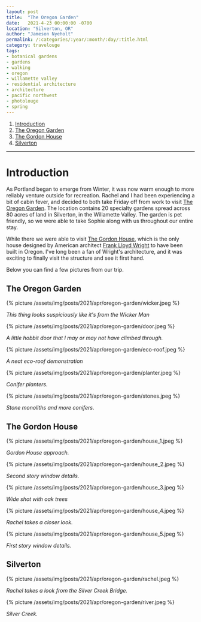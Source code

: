```yaml
---
layout: post
title:  "The Oregon Garden"
date:   2021-4-23 00:00:00 -0700
location: "Silverton, OR"
author: "Jameson Nyeholt"
permalink: /:categories/:year/:month/:day/:title.html
category: travelouge
tags:
- botanical gardens
- gardens
- walking
- oregon
- willamette valley
- residential architecture
- architecture
- pacific northwest
- photolouge
- spring
---
```


1. [Introduction](#introduction)
2. [The Oregon Garden](#the-oregon-garden)
3. [The Gordon House](#the-gordon-house)
3. [Silverton](#silverton)

----

# Introduction

As Portland began to emerge from Winter, it was now warm enough to more reliably venture outside for recreation.  Rachel and I had been experiencing a bit of cabin fever, and decided to both take Friday off from work to visit [The Oregon Garden](https://www.oregongarden.org/).  The location contains 20 specialty gardens spread across 80 acres of land in Silverton, in the Willamette Valley.  The garden is pet friendly, so we were able to take Sophie along with us throughout our entire stay.  

While there we were able to visit [The Gordon House](http://thegordonhouse.org/), which is the only house designed by American architect [Frank Lloyd Wright](https://en.wikipedia.org/wiki/Frank_Lloyd_Wright) to have been built in Oregon.  I've long been a fan of Wright's architecture, and it was exciting to finally visit the structure and see it first hand.

Below you can find a few pictures from our trip.

## The Oregon Garden

{% picture /assets/img/posts/2021/apr/oregon-garden/wicker.jpeg %}

*This thing looks suspiciously like it's from the Wicker Man*

{% picture /assets/img/posts/2021/apr/oregon-garden/door.jpeg %}

*A little hobbit door that I may or may not have climbed through.*

{% picture /assets/img/posts/2021/apr/oregon-garden/eco-roof.jpeg %}

*A neat eco-roof demonstration*

{% picture /assets/img/posts/2021/apr/oregon-garden/planter.jpeg %}

*Conifer planters.*

{% picture /assets/img/posts/2021/apr/oregon-garden/stones.jpeg %}

*Stone monoliths and more conifers.*
## The Gordon House

{% picture /assets/img/posts/2021/apr/oregon-garden/house_1.jpeg %}

*Gordon House approach.*

{% picture /assets/img/posts/2021/apr/oregon-garden/house_2.jpeg %}

*Second story window details.*

{% picture /assets/img/posts/2021/apr/oregon-garden/house_3.jpeg %}

*Wide shot with oak trees*

{% picture /assets/img/posts/2021/apr/oregon-garden/house_4.jpeg %}

*Rachel takes a closer look.*

{% picture /assets/img/posts/2021/apr/oregon-garden/house_5.jpeg %}

*First story window details.*

## Silverton

{% picture /assets/img/posts/2021/apr/oregon-garden/rachel.jpeg %}

*Rachel takes a look from the Silver Creek Bridge.*

{% picture /assets/img/posts/2021/apr/oregon-garden/river.jpeg %}

*Silver Creek.*